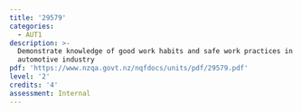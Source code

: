 ```yaml
---
title: '29579'
categories:
  - AUT1
description: >-
  Demonstrate knowledge of good work habits and safe work practices in the
  automotive industry
pdf: 'https://www.nzqa.govt.nz/nqfdocs/units/pdf/29579.pdf'
level: '2'
credits: '4'
assessment: Internal
---
```


